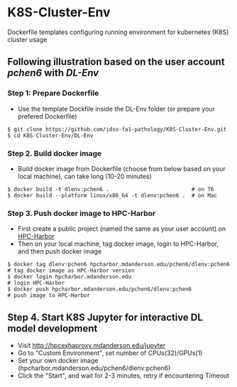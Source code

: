 # K8S-Cluster-Env
Dockerfile templates configuring running environment for kubernetes (K8S) cluster usage

## Following illustration based on the user account *pchen6* with *DL-Env*
### Step 1: Prepare Dockerfile
* Use the template Dockfile inside the DL-Env folder (or prepare your prefered Dockerfile)
```
$ git clone https://github.com/idso-fa1-pathology/K8S-Cluster-Env.git
$ cd K8S-Cluster-Env/DL-Env
```
### Step 2. Build docker image
* Build docker image from Dockerfile (choose from below based on your local machine), can take long (10-20 minutes)
```
$ docker build -t dlenv:pchen6 .                          # on T6
$ docker build --platform linux/x86_64 -t dlenv:pchen6 .  # on Mac
```
### Step 3. Push docker image to HPC-Harbor
* First create a public project (named the same as your user account) on [HPC-Harbor](https://hpcharbor.mdanderson.edu)
* Then on your local machine, tag docker image, login to HPC-Harbor, and then push docker image 
```
$ docker tag dlenv:pchen6 hpcharbor.mdanderson.edu/pchen6/dlenv:pchen6  # tag docker image as HPC-Harbor version
$ docker login hpcharbor.mdanderson.edu                                 # login HPC-Harbor
$ docker push hpcharbor.mdanderson.edu/pchen6/dlenv:pchen6              # push image to HPC-Harbor
```
## Step 4. Start K8S Jupyter for interactive DL model development
* Visit http://hpcexhaproxy.mdanderson.edu/jupyter
* Go to "Custom Environment", set number of CPUs(32)/GPUs(1)
* Set your own docker image (hpcharbor.mdanderson.edu/pchen6/dlenv:pchen6)
* Click the "Start", and wait for 2-3 minutes, retry if encountering Timeout 